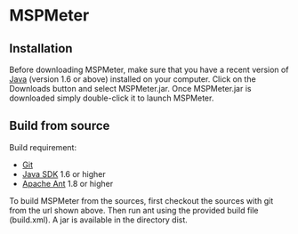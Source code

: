 MSPMeter
========

Installation
------------

Before downloading MSPMeter, make sure that you have a recent version
of [Java](http://www.java.com) (version 1.6 or above) installed on
your computer.  Click on the Downloads button and select MSPMeter.jar.
Once MSPMeter.jar is downloaded simply double-click it to launch
MSPMeter.


Build from source
-----------------

Build requirement:

* [Git](http://www.git-scm.com)
* [Java SDK](http://www.oracle.com/technetwork/java/javase/downloads/index.html) 1.6 or higher
* [Apache Ant](http://ant.apache.org) 1.8 or higher

To build MSPMeter from the sources, first checkout the sources with
git from the url shown above.  Then run ant using the provided build
file (build.xml).  A jar is available in the directory dist.